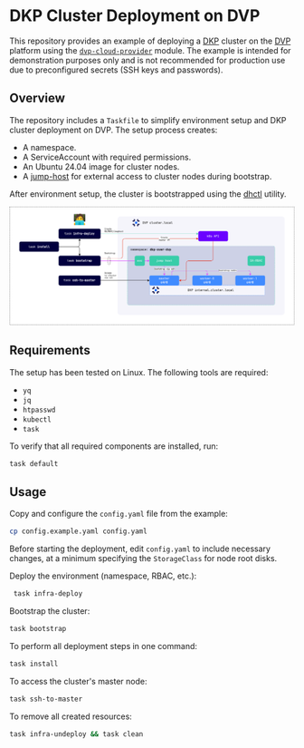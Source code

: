 # DKP Cluster Deployment on DVP

This repository provides an example of deploying a [DKP](https://deckhouse.io/products/kubernetes-platform/) cluster on the [DVP](https://deckhouse.io/products/virtualization-platform/) platform using the [`dvp-cloud-provider`](https://deckhouse.io/products/kubernetes-platform/documentation/v1.71/modules/cloud-provider-dvp/) module. The example is intended for demonstration purposes only and is not recommended for production use due to preconfigured secrets (SSH keys and passwords).

## Overview

The repository includes a `Taskfile` to simplify environment setup and DKP cluster deployment on DVP. The setup process creates:

- A namespace.
- A ServiceAccount with required permissions.
- An Ubuntu 24.04 image for cluster nodes.
- A [jump-host](https://github.com/fl64/jumphost) for external access to cluster nodes during bootstrap.

After environment setup, the cluster is bootstrapped using the [dhctl](https://deckhouse.io/products/kubernetes-platform/documentation/v1/installing/) utility.

![Deployment Diagram](./scheme.png)

## Requirements

The setup has been tested on Linux. The following tools are required:

- `yq`
- `jq`
- `htpasswd`
- `kubectl`
- `task`

To verify that all required components are installed, run:

```bash
task default
```

## Usage

Copy and configure the `config.yaml` file from the example:

```bash
cp config.example.yaml config.yaml
```

Before starting the deployment, edit `config.yaml` to include necessary changes, at a minimum specifying the `StorageClass` for node root disks.

Deploy the environment (namespace, RBAC, etc.):

```bash
 task infra-deploy
```

Bootstrap the cluster:

```bash
task bootstrap
```

To perform all deployment steps in one command:

```bash
task install
```

To access the cluster's master node:

```bash
task ssh-to-master
```

To remove all created resources:

```bash
task infra-undeploy && task clean
```

